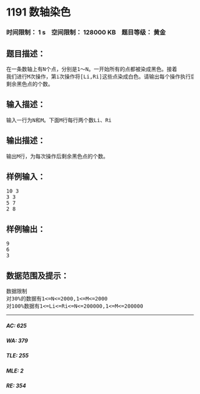 # 1191 数轴染色   
### 时间限制： 1 s&nbsp;&nbsp;&nbsp;&nbsp;空间限制： 128000 KB&nbsp;&nbsp;&nbsp;&nbsp;题目等级： 黄金  
## 题目描述：  

<pre>
在一条数轴上有N个点，分别是1～N。一开始所有的点都被染成黑色。接着  
我们进行M次操作，第i次操作将[Li,Ri]这些点染成白色。请输出每个操作执行后  
剩余黑色点的个数。
</pre>
  
  
## 输入描述：  

<pre>
输入一行为N和M。下面M行每行两个数Li、Ri
</pre>
  
  
## 输出描述：  

<pre>
输出M行，为每次操作后剩余黑色点的个数。
</pre>
  
  
## 样例输入：  

<pre>
10 3  
3 3  
5 7  
2 8
</pre>
  
  
## 样例输出：  

<pre>
9  
6  
3
</pre>
  
  
## 数据范围及提示：  

<pre>
数据限制  
对30%的数据有1<=N<=2000,1<=M<=2000  
对100%数据有1<=Li<=Ri<=N<=200000,1<=M<=200000
</pre>
  
  
***  

##### AC: 625  
##### WA: 379  
##### TLE: 255  
##### MLE: 2  
##### RE: 354  
